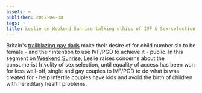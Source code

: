 ```yaml
---
assets: ~
published: 2012-04-08
tags: ~
title: Leslie on Weekend Sunrise talking ethics of IVF & Sex-selection
---
```

Britain's [trailblazing gay dads](http://www.mirror.co.uk/news/real-life-stories/britains-first-gay-dads-planning-768457) make their desire of for child number six to be female - and their intention to use IVF/PGD to achieve it - public. In this segment on [Weekend Sunrise](http://au.tv.yahoo.com/sunrise/weekend-sunrise/), Leslie raises concerns about the consumerist frivolity of sex selection, until equality of access has been won for less well-off, single and gay couples to IVF/PGD to do what is was created for - help infertile couples have kids and avoid the birth of children with hereditary health problems. 